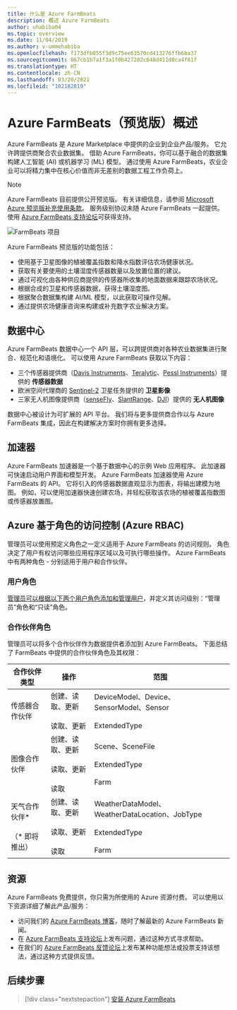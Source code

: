 ```yaml
---
title: 什么是 Azure FarmBeats
description: 概述 Azure FarmBeats
author: uhabiba04
ms.topic: overview
ms.date: 11/04/2019
ms.author: v-ummehabiba
ms.openlocfilehash: f173dfb055f3d9c75ee63570cd413276ffb6ba37
ms.sourcegitcommit: 867cb1b7a1f3a1f0b427282c648d411d0ca4f81f
ms.translationtype: HT
ms.contentlocale: zh-CN
ms.lasthandoff: 03/20/2021
ms.locfileid: "102182819"
---
```

# <a name="overview-of-azure-farmbeats-preview"></a>Azure FarmBeats（预览版）概述

Azure FarmBeats 是 Azure Marketplace 中提供的企业到企业产品/服务。 它允许跨提供商聚合农业数据集。 借助 Azure FarmBeats，你可以基于融合的数据集构建人工智能 (AI) 或机器学习 (ML) 模型。 通过使用 Azure FarmBeats，农业企业可以将精力集中在核心价值而非无差别的数据工程工作负荷上。

> [!NOTE]
> Azure FarmBeats 目前提供公开预览版。 有关详细信息，请参阅 [Microsoft Azure 预览版补充使用条款](https://azure.microsoft.com/support/legal/preview-supplemental-terms/)。 服务级别协议未随 Azure FarmBeats 一起提供。 使用 [Azure FarmBeats 支持论坛](/answers/topics/azure-farmbeats.html)可获得支持。

![FarmBeats 项目](./media/architecture-for-farmbeats/farmbeats-architecture-1.png)

Azure FarmBeats 预览版的功能包括：

- 使用基于卫星图像的植被覆盖指数和降水指数评估农场健康状况。
- 获取有关要使用的土壤湿度传感器数量以及放置位置的建议。
- 通过可视化由各种供应商提供的传感器所收集的地面数据来跟踪农场状况。
- 根据合成的卫星和传感器数据，获得土壤湿度图。
- 根据聚合数据集构建 AI/ML 模型，以此获取可操作见解。
- 通过提供农场健康咨询来构建或补充数字农业解决方案。

## <a name="datahub"></a>数据中心

Azure FarmBeats 数据中心一个 API 层，可以跨提供商对各种农业数据集进行聚合、规范化和语境化。 可以使用 Azure FarmBeats 获取以下内容：
- 三个传感器提供商（[Davis Instruments](https://www.davisinstruments.com/product/enviromonitor-gateway/)、[Teralytic](https://teralytic.com/)、[Pessl Instruments](https://metos.at/)）提供的 **传感器数据**
- 欧洲空间代理商的 [Sentinel-2](https://sentinel.esa.int/web/sentinel/home) 卫星任务提供的 **卫星影像**
- 三家无人机图像提供商（[senseFly](https://www.sensefly.com/)、[SlantRange](https://slantrange.com/)、[DJI](https://dji.com/)）提供的 **无人机图像**

数据中心被设计为可扩展的 API 平台。 我们将与更多提供商合作以与 Azure FarmBeats 集成，因此在构建解决方案时你拥有更多选择。

## <a name="accelerator"></a>加速器

Azure FarmBeats 加速器是一个基于数据中心的示例 Web 应用程序。 此加速器可快速启动用户界面和模型开发。 Azure FarmBeats 加速器使用 Azure FarmBeats 的 API。 它将引入的传感器数据直观显示为图表，将输出建模为地图。 例如，可以使用加速器快速创建农场，并轻松获取该农场的植被覆盖指数图或传感器放置图。

## <a name="azure-role-based-access-control-azure-rbac"></a>Azure 基于角色的访问控制 (Azure RBAC)

管理员可以使用预定义角色之一定义适用于 Azure FarmBeats 的访问规则。 角色决定了用户有权访问哪些应用程序区域以及可执行哪些操作。 Azure FarmBeats 中有两种角色 - 分别适用于用户和合作伙伴。

### <a name="user-roles"></a>用户角色

[管理员可以根据以下两个用户角色添加和管理用户](manage-users-in-azure-farmbeats.md)，并定义其访问级别：“管理员”角色和“只读”角色。

### <a name="partner-roles"></a>合作伙伴角色

管理员可以将多个合作伙伴作为数据提供者添加到 Azure FarmBeats。 下面总结了 FarmBeats 中提供的合作伙伴角色及其权限：

| 合作伙伴类型    |   操作  | 范围 |
| ---- | -------- | -------- |
| 传感器合作伙伴  |   创建、读取、更新 <br/> <br/> 读取、更新 | DeviceModel、Device、SensorModel、Sensor <br/> <br/> ExtendedType |
| 图像合作伙伴  |   创建、读取、更新 <br/> <br/> 读取、更新 <br/> <br/> 读取 | Scene、SceneFile <br/> <br/> ExtendedType <br/> <br/> Farm |
| 天气合作伙伴* <br/> <br/>  （* 即将推出） |   创建、读取、更新 <br/> <br/> 读取、更新 <br/> <br/> 读取 | WeatherDataModel、WeatherDataLocation、JobType <br/> <br/> ExtendedType <br/> <br/> Farm |

## <a name="resources"></a>资源

Azure FarmBeats 免费提供，你只需为所使用的 Azure 资源付费。 可以使用以下资源详细了解此产品/服务：

- 访问我们的 [Azure FarmBeats 博客](https://aka.ms/farmbeatsblog)，随时了解最新的 Azure FarmBeats 新闻。
- 在 [Azure FarmBeats 支持论坛](/answers/topics/azure-farmbeats.html)上发布问题，通过这种方式寻求帮助。
- 在我们的 [Azure FarmBeats 反馈论坛](https://aka.ms/farmbeatsfeedback)上发布某种功能想法或投票支持该想法，通过这种方式提供反馈。

## <a name="next-steps"></a>后续步骤

> [!div class="nextstepaction"]
> [安装 Azure FarmBeats](install-azure-farmbeats.md)